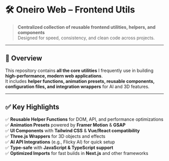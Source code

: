 # 🛠️ Oneiro Web – Frontend Utils

> **Centralized collection of reusable frontend utilities, helpers, and components**  
> Designed for speed, consistency, and clean code across projects.

---

## 📌 Overview
This repository contains **all the core utilities** I frequently use in building **high-performance, modern web applications**.  
It includes **helper functions, animation presets, reusable components, configuration files, and integration wrappers** for AI and 3D features.

---

## ✅ Key Highlights
✅ **Reusable Helper Functions** for DOM, API, and performance optimizations  
✅ **Animation Presets** powered by **Framer Motion** & **GSAP**  
✅ **UI Components** with **Tailwind CSS** & **Vue/React compatibility**  
✅ **Three.js Wrappers** for 3D objects and effects  
✅ **AI API Integrations** (e.g., Flicky AI) for quick setup  
✅ **Type-safe** with **JavaScript & TypeScript support**  
✅ **Optimized Imports** for fast builds in **Next.js** and other frameworks 